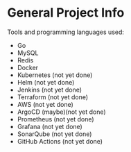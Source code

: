 <h1><strong>General Project Info</strong></h1>

Tools and programming languages used:

<ul>
<li>Go</li>
<li>MySQL</li>
<li>Redis</li>
<li>Docker</li>
<li>Kubernetes (not yet done)</li>
<li>Helm (not yet done)</li>
<li>Jenkins (not yet done)</li>
<li>Terraform (not yet done)</li>
<li>AWS (not yet done)</li>
<li>ArgoCD (maybe)(not yet done)</li>
<li>Prometheus (not yet done)</li>
<li>Grafana (not yet done)</li>
<li>SonarQube (not yet done)</li>
<li>GitHub Actions (not yet done)</li>
</ul>
